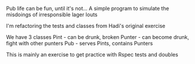 Pub life can be fun, until it's not... A simple program to simulate the misdoings of irresponsible lager louts

I'm refactoring the tests and classes from Hadi's original exercise

We have 3 classes
Pint - can be drunk, broken
Punter - can become drunk, fight with other punters
Pub - serves Pints, contains Punters

This is mainly an exercise to get practice with Rspec tests and doubles

